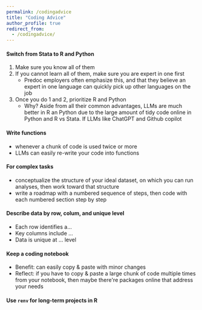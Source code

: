 ```yaml
---
permalink: /codingadvice
title: "Coding Advice"
author_profile: true
redirect_from: 
  - /codingadvice/
---
```


#### Switch from Stata to R and Python
   1. Make sure you know all of them
   2. If you cannot learn all of them, make sure you are expert in one first
      - Predoc employers often emphasize this, and that they believe an expert in one language can quickly pick up other languages on the job
   3. Once you do 1 and 2, prioritize R and Python
      - Why? Aside from all their common advantages, LLMs are much better in R an Python due to the large amount of tidy code online in Python and R vs Stata. If LLMs like ChatGPT and Github copilot 

#### Write functions
   - whenever a chunk of code is used twice or more
   - LLMs can easily re-write your code into functions 

#### For complex tasks
- conceptualize the structure of your ideal dataset, on which you can run analyses, then work toward that structure
- write a roadmap with a numbered sequence of steps, then code with each numbered section step by step

#### Describe data by row, colum, and unique level
- Each row identifies a...
- Key columns include ...
- Data is unique at ... level

#### Keep a coding notebook
  - Benefit: can easily copy & paste with minor changes
  - Reflect: if you have to copy & paste a large chunk of code multiple times from your notebook, then maybe there're packages online that address your needs

#### Use `renv` for long-term projects in R
